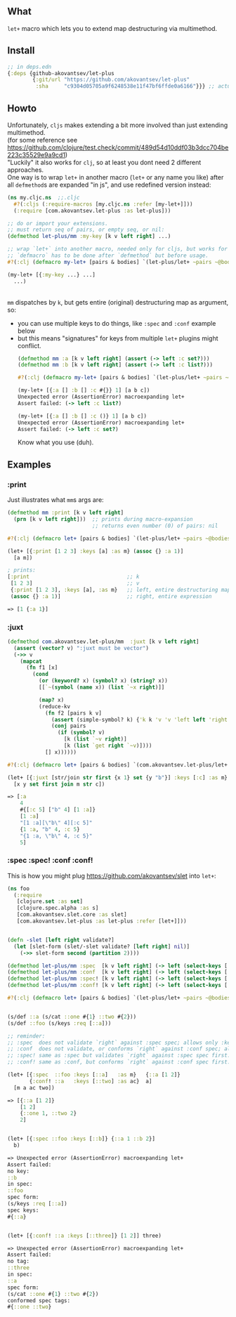 ## What

`let+` macro which lets you to extend map destructuring via multimethod.

## Install 

```clojure
;; in deps.edn
{:deps {github-akovantsev/let-plus
        {:git/url "https://github.com/akovantsev/let-plus"
         :sha     "c9304d05705a9f6248538e11f47bf6ffde0a6166"}}} ;; actual sha
```

## Howto

Unfortunately, `cljs` makes extending a bit more involved than just extending multimethod.
<br>(for some reference see https://github.com/clojure/test.check/commit/489d54d10ddf03b3dcc704be223c35529e9a9cd1)
<br>"Luckily" it also works for `clj`, so at least you dont need 2 different approaches.
<br>One way is to wrap `let+` in another macro (`let+` or any name you like) after all `defmethod`s are expanded "in js", and use redefined version instead:
```clojure
(ns my.cljc.ns  ;;.cljc
  #?(:cljs (:require-macros [my.cljc.ns :refer [my-let+]]))
  (:require [com.akovantsev.let-plus :as let-plus]))

;; do or import your extensions.
;; must return seq of pairs, or empty seq, or nil:
(defmethod let-plus/mm :my-key [k v left right] ...)

;; wrap `let+` into another macro, needed only for cljs, but works for clj too.
;; `defmacro` has to be done after `defmethod` but before usage.
#?(:clj (defmacro my-let+ [pairs & bodies] `(let-plus/let+ ~pairs ~@bodies)))

(my-let+ [{:my-key ...} ...]
  ...)
```

<br>`mm` dispatches by `k`, but gets entire (original) destructuring map as argument, so:
- you can use multiple keys to do things, like `:spec` and `:conf` example below
- but this means "signatures" for keys from multiple `let+` plugins might conflict.
    ```clojure
    (defmethod mm :a [k v left right] (assert (-> left :c set?)))
    (defmethod mm :b [k v left right] (assert (-> left :c list?)))
  
    #?(:clj (defmacro my-let+ [pairs & bodies] `(let-plus/let+ ~pairs ~@bodies)))
    
    (my-let+ [{:a [] :b [] :c #{}} 1] [a b c])
    Unexpected error (AssertionError) macroexpanding let+
    Assert failed: (-> left :c list?)
    
    (my-let+ [{:a [] :b [] :c ()} 1] [a b c])
    Unexpected error (AssertionError) macroexpanding let+
    Assert failed: (-> left :c set?)
    ```
    Know what you use (duh).

## Examples

### :print

Just illustrates what `mm`s args are:
```clojure
(defmethod mm :print [k v left right]
  (prn [k v left right]))  ;; prints during macro-expansion
                           ;; returns even number (0) of pairs: nil

#?(:clj (defmacro let+ [pairs & bodies] `(let-plus/let+ ~pairs ~@bodies)))

(let+ [{:print [1 2 3] :keys [a] :as m} (assoc {} :a 1)]
  [a m])

; prints:
[:print                               ;; k
 [1 2 3]                              ;; v
 {:print [1 2 3], :keys [a], :as m}   ;; left, entire destructuring map, not just :print
 (assoc {} :a 1)]                     ;; right, entire expression

=> [1 {:a 1}]
```

### :juxt

```clojure
(defmethod com.akovantsev.let-plus/mm  :juxt [k v left right]
  (assert (vector? v) ":juxt must be vector")
  (->> v
    (mapcat
      (fn f1 [x]
        (cond
          (or (keyword? x) (symbol? x) (string? x))
          [[`~(symbol (name x)) (list `~x right)]]

          (map? x)
          (reduce-kv
            (fn f2 [pairs k v]
              (assert (simple-symbol? k) {'k k 'v 'v 'left left 'right right})
              (conj pairs
                (if (symbol? v)
                  [k (list `~v right)]
                  [k (list `get right `~v)])))
            [] x))))))

#?(:clj (defmacro let+ [pairs & bodies] `(com.akovantsev.let-plus/let+ ~pairs ~@bodies)))

(let+ [{:juxt [str/join str first {x 1} set {y "b"}] :keys [:c] :as m} {1 :a "b" 4 :c 5}]
  [x y set first join m str c])

=> [:a
    4
    #{[:c 5] ["b" 4] [1 :a]}
    [1 :a]
    "[1 :a][\"b\" 4][:c 5]"
    {1 :a, "b" 4, :c 5}
    "{1 :a, \"b\" 4, :c 5}"
    5]
```

### :spec :spec! :conf :conf!

This is how you might plug https://github.com/akovantsev/slet into `let+`:

```clojure
(ns foo
  (:require
   [clojure.set :as set]
   [clojure.spec.alpha :as s]
   [com.akovantsev.slet.core :as slet]
   [com.akovantsev.let-plus :as let-plus :refer [let+]]))


(defn -slet [left right validate?]
  (let [slet-form (slet/-slet validate? [left right] nil)]
    (->> slet-form second (partition 2))))

(defmethod let-plus/mm :spec  [k v left right] (-> left (select-keys [:as :keys :spec]) (-slet right false)))
(defmethod let-plus/mm :conf  [k v left right] (-> left (select-keys [:as :keys :conf]) (-slet right false)))
(defmethod let-plus/mm :spec! [k v left right] (-> left (select-keys [:as :keys :spec!]) (set/rename-keys {:spec! :spec}) (-slet right true)))
(defmethod let-plus/mm :conf! [k v left right] (-> left (select-keys [:as :keys :conf!]) (set/rename-keys {:conf! :conf}) (-slet right true)))

#?(:clj (defmacro let+ [pairs & bodies] `(let-plus/let+ ~pairs ~@bodies)))


(s/def ::a (s/cat ::one #{1} ::two #{2}))
(s/def ::foo (s/keys :req [::a]))

;; reminder:
;; :spec  does not validate `right` against :spec spec; allows only :keys declared in :spec spec at macro-expansion time
;; :conf  does not validate, or conforms `right` against :conf spec; allows only :keys declared in :conf spec + branch tags (like s/cat).
;; :spec! same as :spec but validates `right` against :spec spec first.
;; :conf! same as :conf, but conforms `right` against :conf spec first.

(let+ [{:spec  ::foo :keys [::a]   :as m}   {::a [1 2]}
       {:conf! ::a   :keys [::two] :as ac}  a]
  [m a ac two])

=> [{::a [1 2]}
    [1 2]
    {::one 1, ::two 2}
    2]


(let+ [{:spec ::foo :keys [::b]} {::a 1 ::b 2}]
  b)

=> Unexpected error (AssertionError) macroexpanding let+
Assert failed:
no key:
::b
in spec:
::foo
spec form:
(s/keys :req [::a])
spec keys:
#{::a}


(let+ [{:conf! ::a :keys [::three]} [1 2]] three)

=> Unexpected error (AssertionError) macroexpanding let+
Assert failed:
no tag:
::three
in spec:
::a
spec form:
(s/cat ::one #{1} ::two #{2})
conformed spec tags:
#{::one ::two}
```
